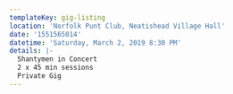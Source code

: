 ```yaml
---
templateKey: gig-listing
location: 'Norfolk Punt Club, Neatishead Village Hall'
date: '1551565014'
datetime: 'Saturday, March 2, 2019 8:30 PM'
details: |-
  Shantymen in Concert
  2 x 45 min sessions
  Private Gig
---
```


